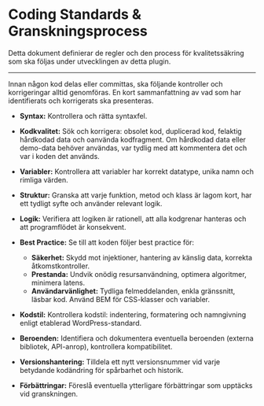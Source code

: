 # Coding Standards & Granskningsprocess

Detta dokument definierar de regler och den process för kvalitetssäkring som ska följas under utvecklingen av detta plugin.

---

Innan någon kod delas eller committas, ska följande kontroller och korrigeringar alltid genomföras. En kort sammanfattning av vad som har identifierats och korrigerats ska presenteras.

- **Syntax:** Kontrollera och rätta syntaxfel.

- **Kodkvalitet:** Sök och korrigera: obsolet kod, duplicerad kod, felaktig hårdkodad data och oanvända kodfragment. Om hårdkodad data eller demo-data behöver användas, var tydlig med att kommentera det och var i koden det används.

- **Variabler:** Kontrollera att variabler har korrekt datatype, unika namn och rimliga värden.

- **Struktur:** Granska att varje funktion, metod och klass är lagom kort, har ett tydligt syfte och använder relevant logik.

- **Logik:** Verifiera att logiken är rationell, att alla kodgrenar hanteras och att programflödet är konsekvent.

- **Best Practice:** Se till att koden följer best practice för:
    - **Säkerhet:** Skydd mot injektioner, hantering av känslig data, korrekta åtkomstkontroller.
    - **Prestanda:** Undvik onödig resursanvändning, optimera algoritmer, minimera latens.
    - **Användarvänlighet:** Tydliga felmeddelanden, enkla gränssnitt, läsbar kod. Använd BEM för CSS-klasser och variabler.

- **Kodstil:** Kontrollera kodstil: indentering, formatering och namngivning enligt etablerad WordPress-standard.

- **Beroenden:** Identifiera och dokumentera eventuella beroenden (externa bibliotek, API-anrop), kontrollera kompatibilitet.

- **Versionshantering:** Tilldela ett nytt versionsnummer vid varje betydande kodändring för spårbarhet och historik.

- **Förbättringar:** Föreslå eventuella ytterligare förbättringar som upptäcks vid granskningen.
